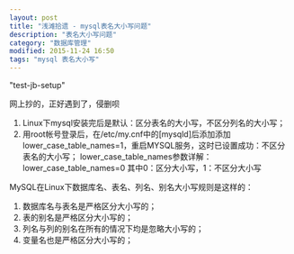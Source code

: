 ```yaml
---
layout: post
title: "浅滩拾遗 - mysql表名大小写问题"
description: "表名大小写问题"
category: "数据库管理"
modified: 2015-11-24 16:50
tags: "mysql 表名大小写"
---
```

"test-jb-setup"

网上抄的，正好遇到了，侵删呗

1. Linux下mysql安装完后是默认：区分表名的大小写，不区分列名的大小写；
2. 用root帐号登录后，在/etc/my.cnf中的[mysqld]后添加添加lower_case_table_names=1，重启MYSQL服务，这时已设置成功：不区分表名的大小写；
lower_case_table_names参数详解：
lower_case_table_names=0
其中0：区分大小写，1：不区分大小写

MySQL在Linux下数据库名、表名、列名、别名大小写规则是这样的：

1. 数据库名与表名是严格区分大小写的；
2. 表的别名是严格区分大小写的；
3. 列名与列的别名在所有的情况下均是忽略大小写的；
4. 变量名也是严格区分大小写的；

